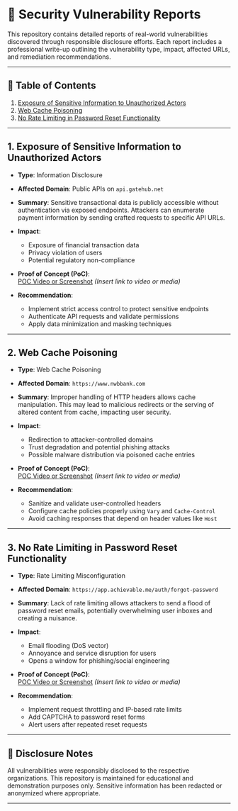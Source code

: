 # 🔐 Security Vulnerability Reports

This repository contains detailed reports of real-world vulnerabilities discovered through responsible disclosure efforts. Each report includes a professional write-up outlining the vulnerability type, impact, affected URLs, and remediation recommendations.

---

## 📌 Table of Contents

1. [Exposure of Sensitive Information to Unauthorized Actors](#1-exposure-of-sensitive-information-to-unauthorized-actors)
2. [Web Cache Poisoning](#2-web-cache-poisoning)
3. [No Rate Limiting in Password Reset Functionality](#3-no-rate-limiting-in-password-reset-functionality)

---

## 1. Exposure of Sensitive Information to Unauthorized Actors

- **Type**: Information Disclosure  
- **Affected Domain**: Public APIs on `api.gatehub.net`  
- **Summary**: Sensitive transactional data is publicly accessible without authentication via exposed endpoints. Attackers can enumerate payment information by sending crafted requests to specific API URLs.

- **Impact**:
  - Exposure of financial transaction data
  - Privacy violation of users
  - Potential regulatory non-compliance

- **Proof of Concept (PoC)**:  
  [POC Video or Screenshot](#) *(Insert link to video or media)*

- **Recommendation**:
  - Implement strict access control to protect sensitive endpoints
  - Authenticate API requests and validate permissions
  - Apply data minimization and masking techniques

---

## 2. Web Cache Poisoning

- **Type**: Web Cache Poisoning  
- **Affected Domain**: `https://www.nwbbank.com`  
- **Summary**: Improper handling of HTTP headers allows cache manipulation. This may lead to malicious redirects or the serving of altered content from cache, impacting user security.

- **Impact**:
  - Redirection to attacker-controlled domains
  - Trust degradation and potential phishing attacks
  - Possible malware distribution via poisoned cache entries

- **Proof of Concept (PoC)**:  
  [POC Video or Screenshot](#) *(Insert link to video or media)*

- **Recommendation**:
  - Sanitize and validate user-controlled headers
  - Configure cache policies properly using `Vary` and `Cache-Control`
  - Avoid caching responses that depend on header values like `Host`

---

## 3. No Rate Limiting in Password Reset Functionality

- **Type**: Rate Limiting Misconfiguration  
- **Affected Domain**: `https://app.achievable.me/auth/forgot-password`  
- **Summary**: Lack of rate limiting allows attackers to send a flood of password reset emails, potentially overwhelming user inboxes and creating a nuisance.

- **Impact**:
  - Email flooding (DoS vector)
  - Annoyance and service disruption for users
  - Opens a window for phishing/social engineering

- **Proof of Concept (PoC)**:  
  [POC Video or Screenshot](#) *(Insert link to video or media)*

- **Recommendation**:
  - Implement request throttling and IP-based rate limits
  - Add CAPTCHA to password reset forms
  - Alert users after repeated reset requests

---

## 📝 Disclosure Notes

All vulnerabilities were responsibly disclosed to the respective organizations. This repository is maintained for educational and demonstration purposes only. Sensitive information has been redacted or anonymized where appropriate.

---

